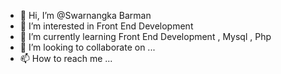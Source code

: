 - 👋 Hi, I’m @Swarnangka Barman
- 👀 I’m interested in Front End Development
- 🌱 I’m currently learning Front End Development , Mysql , Php
- 💞️ I’m looking to collaborate on ...
- 📫 How to reach me ...

<!---
Swarnangka01/Swarnangka01 is a ✨ special ✨ repository because its `README.md` (this file) appears on your GitHub profile.
You can click the Preview link to take a look at your changes.
--->
